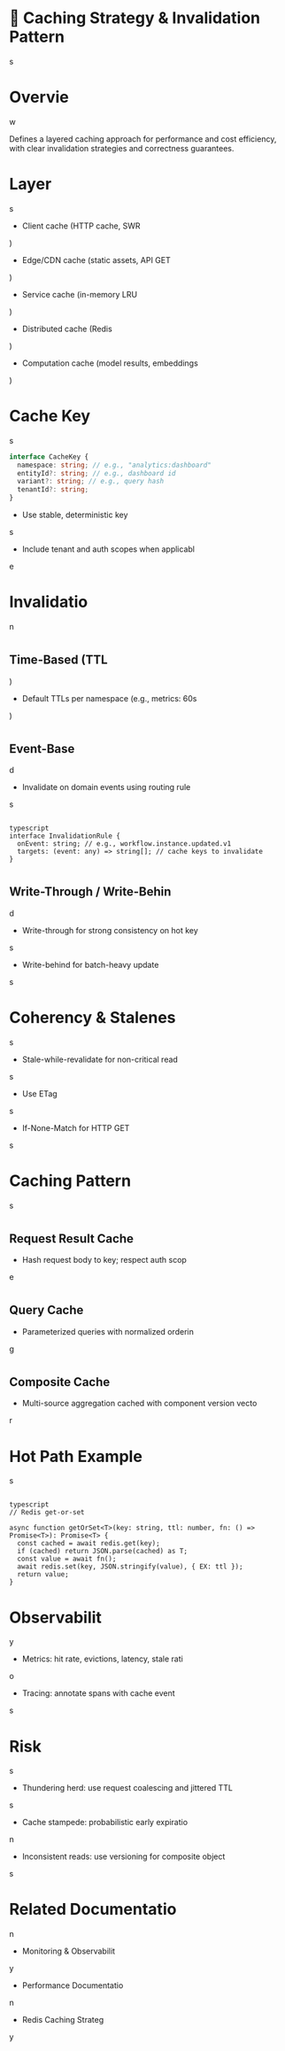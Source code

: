

# 🧠 Caching Strategy & Invalidation Pattern

s

#

# Overvie

w

Defines a layered caching approach for performance and cost efficiency, with clear invalidation strategies and correctness guarantees.

#

# Layer

s

- Client cache (HTTP cache, SWR

)

- Edge/CDN cache (static assets, API GET

)

- Service cache (in-memory LRU

)

- Distributed cache (Redis

)

- Computation cache (model results, embeddings

)

#

# Cache Key

s

```typescript
interface CacheKey {
  namespace: string; // e.g., "analytics:dashboard"
  entityId?: string; // e.g., dashboard id
  variant?: string; // e.g., query hash
  tenantId?: string;
}

```

- Use stable, deterministic key

s

- Include tenant and auth scopes when applicabl

e

#

# Invalidatio

n

#

## Time-Based (TTL

)

- Default TTLs per namespace (e.g., metrics: 60s

)

#

## Event-Base

d

- Invalidate on domain events using routing rule

s

```

typescript
interface InvalidationRule {
  onEvent: string; // e.g., workflow.instance.updated.v1
  targets: (event: any) => string[]; // cache keys to invalidate
}

```

#

## Write-Through / Write-Behin

d

- Write-through for strong consistency on hot key

s

- Write-behind for batch-heavy update

s

#

# Coherency & Stalenes

s

- Stale-while-revalidate for non-critical read

s

- Use ETag

s

 + If-None-Match for HTTP GET

s

#

# Caching Pattern

s

#

## Request Result Cache

- Hash request body to key; respect auth scop

e

#

## Query Cache

- Parameterized queries with normalized orderin

g

#

## Composite Cache

- Multi-source aggregation cached with component version vecto

r

#

# Hot Path Example

s

```

typescript
// Redis get-or-set

async function getOrSet<T>(key: string, ttl: number, fn: () => Promise<T>): Promise<T> {
  const cached = await redis.get(key);
  if (cached) return JSON.parse(cached) as T;
  const value = await fn();
  await redis.set(key, JSON.stringify(value), { EX: ttl });
  return value;
}

```

#

# Observabilit

y

- Metrics: hit rate, evictions, latency, stale rati

o

- Tracing: annotate spans with cache event

s

#

# Risk

s

- Thundering herd: use request coalescing and jittered TTL

s

- Cache stampede: probabilistic early expiratio

n

- Inconsistent reads: use versioning for composite object

s

#

# Related Documentatio

n

- Monitoring & Observabilit

y

- Performance Documentatio

n

- Redis Caching Strateg

y
